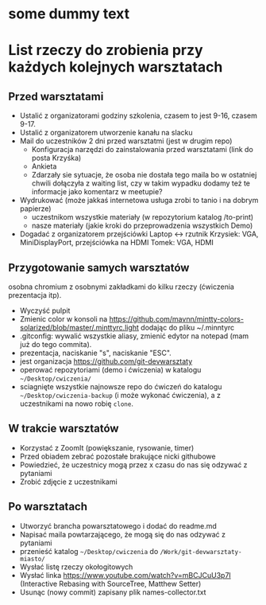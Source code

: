 
# some dummy text

# List rzeczy do zrobienia przy każdych kolejnych warsztatach

## Przed warsztatami

* Ustalić z organizatorami godziny szkolenia, czasem to jest 9-16, czasem 9-17.
* Ustalić z organizatorem utworzenie kanału na slacku
* Mail do uczestników 2 dni przed warsztatmi (jest w drugim repo)
  * Konfiguracja narzędzi do zainstalowania przed warsztatami (link do posta Krzyśka)
  * Ankieta
  * Zdarzały sie sytuacje, że osoba nie dostała tego maila bo w ostatniej chwili dołączyła z waiting list, czy w takim wypadku dodamy też te informacje jako komentarz w meetupie?
* Wydrukować (może jakkaś internetowa usługa zrobi to tanio i na dobrym papierze)
  * uczestnikom wszystkie materiały (w repozytorium katalog /to-print)
  * nasze materiały (jakie kroki do przeprowadzenia wszystkich Demo)
* Dogadać z organizatorem przejściówki Laptop <-> rzutnik
Krzysiek: VGA, MiniDisplayPort, przejściówka na HDMI
Tomek: VGA, HDMI

## Przygotowanie samych warsztatów

osobna chromium z osobnymi zakładkami do kilku rzeczy (ćwiczenia prezentacja itp).

* Wyczyść pulpit
* Zmienic color w konsoli na https://github.com/mavnn/mintty-colors-solarized/blob/master/.minttyrc.light dodając do pliku ~/.minntyrc
* .gitconfig: wywalić wszystkie aliasy, zmienić edytor na notepad (mam już do tego commita).
* prezentacja, naciskanie "s", naciskanie "ESC".
* jest organizacja https://github.com/git-devwarsztaty
* operować repozytoriami (demo i ćwiczenia) w katalogu `~/Desktop/cwiczenia/`
* sciagnięte wszystkie najnowsze repo do ćwiczeń do katalogu `~/Desktop/cwiczenia-backup` (i może wykonać ćwiczenia), a z uczestnikami na nowo robię `clone`.

## W trakcie warsztatów

* Korzystać z ZoomIt (powiększanie, rysowanie, timer)
* Przed obiadem zebrać pozostałe brakujące nicki githubowe
* Powiedzieć, że uczestnicy mogą przez x czasu do nas się odzywać z pytaniami
* Zrobić zdjęcie z uczestnikami

## Po warsztatach

* Utworzyć brancha powarsztatowego i dodać do readme.md
* Napisać maila powtarzającego, że mogą się do nas odzywać z pytaniami
* przenieść katalog `~/Desktop/cwiczenia` do `/Work/git-devwarsztaty-miasto/`
* Wysłać listę rzeczy okołogitowych
* Wysłać linka https://www.youtube.com/watch?v=mBCJCuU3p7I (Interactive Rebasing with SourceTree, Matthew Setter)
* Usunąc (nowy commit) zapisany plik names-collector.txt
